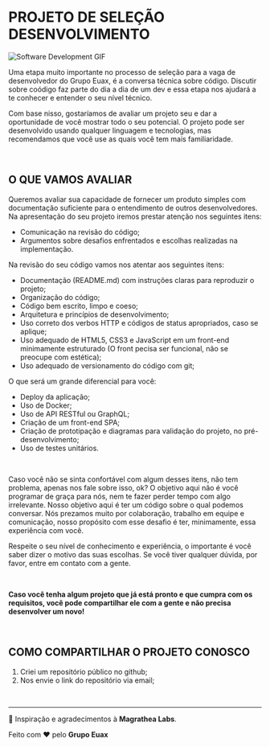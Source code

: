 # PROJETO DE SELEÇÃO DESENVOLVIMENTO

![Software Development GIF](https://media.giphy.com/media/ZVik7pBtu9dNS/giphy.gif)

Uma etapa muito importante no processo de seleção para a vaga de desenvolvedor do Grupo Euax, é a conversa técnica sobre código. Discutir sobre coódigo faz parte do dia a dia de um dev e essa etapa nos ajudará a te conhecer e entender o seu nível técnico.

Com base nisso, gostaríamos de avaliar um projeto seu e dar a oportunidade de você mostrar todo o seu potencial. O projeto pode ser desenvolvido usando qualquer linguagem e tecnologias, mas recomendamos que você use as quais você tem mais familiaridade.

&nbsp;

## O QUE VAMOS AVALIAR

Queremos avaliar sua capacidade de fornecer um produto simples com documentação suficiente para o entendimento de outros desenvolvedores. Na apresentação do seu projeto iremos prestar atenção nos seguintes itens:

* Comunicação na revisão do código;
* Argumentos sobre desafios enfrentados e escolhas realizadas na implementação.

Na revisão do seu código vamos nos atentar aos seguintes itens:

* Documentação (README.md) com instruções claras para reproduzir o projeto;
* Organização do código;
* Código bem escrito, limpo e coeso;
* Arquitetura e princípios de desenvolvimento;
* Uso correto dos verbos HTTP e códigos de status apropriados, caso se aplique;
* Uso adequado de HTML5, CSS3 e JavaScript em um front-end minimamente estruturado (O front pecisa ser funcional, não se preocupe com estética);
* Uso adequado de versionamento do código com git;

O que será um grande diferencial para você:

* Deploy da aplicação;
* Uso de Docker;
* Uso de API RESTful ou GraphQL;
* Criação de um front-end SPA;
* Criação de prototipação e diagramas para validação do projeto, no pré-desenvolvimento;
* Uso de testes unitários.

&nbsp;

Caso você não se sinta confortável com algum desses itens, não tem problema, apenas nos fale sobre isso, ok? O objetivo aqui não é você programar de graça para nós, nem te fazer perder tempo com algo irrelevante. Nosso objetivo aqui é ter um código sobre o qual podemos conversar. Nós prezamos muito por colaboração, trabalho em equipe e comunicação, nosso propósito com esse desafio é ter, minimamente, essa experiência com você.

Respeite o seu nível de conhecimento e experiência, o importante é você saber dizer o motivo das suas escolhas. Se você tiver qualquer dúvida, por favor, entre em contato com a gente.

&nbsp;

<!-- 

TODO: Adicionar ideias

## IDEIAS DE PROJETOS

A seguir seguem algumas ideias de projetos que você pode implementar:

* Ideia 1
* Ideia 2
* Ideia 3

&nbsp;

-->

**Caso você tenha algum projeto que já está pronto e que cumpra com os requisitos, você pode compartilhar ele com a gente e não precisa desenvolver um novo!**

&nbsp;

## COMO COMPARTILHAR O PROJETO CONOSCO

1. Criei um repositório público no github;
2. Nos envie o link do repositório via email;

&nbsp;

---

🤝 Inspiração e agradecimentos à **Magrathea Labs**.

Feito com ❤️ pelo **Grupo Euax**
